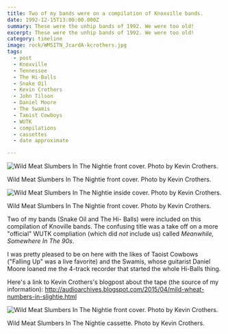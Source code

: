 ```yaml
---
title: Two of my bands were on a compilation of Knoxville bands.
date: 1992-12-15T13:00:00.000Z
summary: These were the unhip bands of 1992. We were too old!
excerpt: These were the unhip bands of 1992. We were too old!
category: timeline
image: rock/WMSITN_JcardA-kcrothers.jpg
tags:
  - post
  - Knoxville
  - Tennessee
  - The Hi-Balls
  - Snake Oil
  - Kevin Crothers
  - John Tilson
  - Daniel Moore
  - The Swamis
  - Taoist Cowboys
  - WUTK
  - compilations
  - cassettes
  - date approximate

---
```


![Wild Meat Slumbers In The Nightie front cover. Photo by Kevin Crothers.](/static/img/rock/WMSITN_JcardA-kcrothers.jpg)

<figcaption>Wild Meat Slumbers In The Nightie front cover. Photo by Kevin Crothers.</figcaption>

![Wild Meat Slumbers In The Nightie inside cover. Photo by Kevin Crothers.](/static/img/rock/WMSITN_Jcardb-kcrothers.jpg)

<figcaption>Wild Meat Slumbers In The Nightie front cover. Photo by Kevin Crothers.</figcaption>

Two of my bands (Snake Oil and The Hi- Balls) were included on this compilation of Knoville bands. The confusing title was a take off on a more "official" WUTK compliation (which did _not_ include us) called _Meanwhile, Somewhere In The 90s_.

I was pretty pleased to be on here with the likes of Taoist Cowbows ("Falling Up" was a live favorite) and the Swamis, whose guitarist Daniel Moore loaned me the 4-track recorder that started the whole Hi-Balls thing.

Here's a link to Kevin Crothers's blogpost about the tape (the source of my information): http://audioarchives.blogspot.com/2015/04/mild-wheat-numbers-in-slightie.html

![Wild Meat Slumbers In The Nightie front cover. Photo by Kevin Crothers.](/static/img/rock/WMSITN_JcardA-kcrothers.jpg)

<figcaption>Wild Meat Slumbers In The Nightie cassette. Photo by Kevin Crothers.</figcaption>